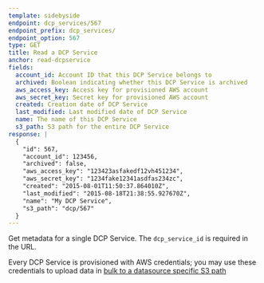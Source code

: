 ```yaml
---
template: sidebyside
endpoint: dcp_services/567
endpoint_prefix: dcp_services/
endpoint_option: 567
type: GET
title: Read a DCP Service
anchor: read-dcpservice
fields:
  account_id: Account ID that this DCP Service belongs to
  archived: Boolean indicating whether this DCP Service is archived
  aws_access_key: Access key for provisioned AWS account
  aws_secret_key: Secret key for provisioned AWS account
  created: Creation date of DCP Service
  last_modified: Last modified date of DCP Service
  name: The name of this DCP Service
  s3_path: S3 path for the entire DCP Service
response: |
  {
    "id": 567,
    "account_id": 123456,
    "archived": false,
    "aws_access_key": "123423asfakedf12vh451234",
    "aws_secret_key": "1234fake12341asdfas234zc",
    "created": "2015-08-01T11:50:37.864010Z",
    "last_modified": "2015-08-18T21:38:55.927670Z",
    "name": "My DCP Service",
    "s3_path": "dcp/567"
  }
---
```


Get metadata for a single DCP Service.  The `dcp_service_id` is required in the URL.

Every DCP Service is provisioned with AWS credentials; you may use these
credentials to upload data in [bulk to a datasource specific S3 path](/classic/customer-profiles/index.html#bulk)

